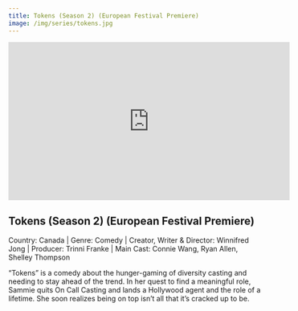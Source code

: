 ```yaml
---
title: Tokens (Season 2) (European Festival Premiere)
image: /img/series/tokens.jpg
---
```

<iframe width="560" height="315" src="https://youtu.be/LYHWK55hAHE" frameborder="0" allow="accelerometer; autoplay; encrypted-media; gyroscope; picture-in-picture" allowfullscreen></iframe>

## Tokens (Season 2) (European Festival Premiere)
Country: Canada | Genre: Comedy | Creator, Writer & Director: Winnifred Jong | Producer: Trinni Franke | Main Cast: Connie Wang, Ryan Allen, Shelley Thompson

“Tokens” is a comedy about the hunger-gaming of diversity casting and needing to stay ahead of the trend. In her quest to find a meaningful role, Sammie quits On Call Casting and lands a Hollywood agent and the role of a lifetime. She soon realizes being on top isn’t all that it’s cracked up to be.  

